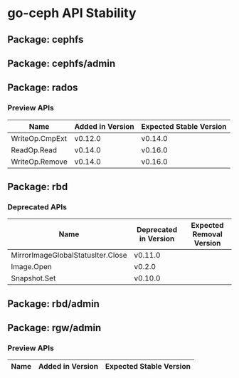 <!-- GENERATED FILE: DO NOT EDIT DIRECTLY -->

# go-ceph API Stability

## Package: cephfs

## Package: cephfs/admin

## Package: rados

### Preview APIs

Name | Added in Version | Expected Stable Version | 
---- | ---------------- | ----------------------- | 
WriteOp.CmpExt | v0.12.0 | v0.14.0 | 
ReadOp.Read | v0.14.0 | v0.16.0 | 
WriteOp.Remove | v0.14.0 | v0.16.0 | 

## Package: rbd

### Deprecated APIs

Name | Deprecated in Version | Expected Removal Version | 
---- | --------------------- | ------------------------ | 
MirrorImageGlobalStatusIter.Close | v0.11.0 |  | 
Image.Open | v0.2.0 |  | 
Snapshot.Set | v0.10.0 |  | 

## Package: rbd/admin

## Package: rgw/admin

### Preview APIs

Name | Added in Version | Expected Stable Version | 
---- | ---------------- | ----------------------- | 

